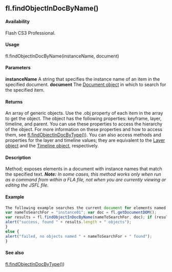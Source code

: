 ## fl.findObjectInDocByName()

#### Availability

Flash CS3 Professional.

#### Usage

fl.findObjectInDocByName(instanceName, document)

#### Parameters

**instanceName** A string that specifies the instance name of an item in the specified document.
**document** The [Document object](#!wielmic/developers-animatesdk-docs/test/Document_object/document_summary.md) in which to search for the specified item.

#### Returns

An array of generic objects. Use the .obj property of each item in the array to get the object. The object has the following properties: keyframe, layer, timeline, and parent. You can use these properties to access the hierarchy of the object. For more information on these properties and how to access them, see [fl.findObjectInDocByType()](#!wielmic/developers-animatesdk-docs/test/flash_object_(fl)/fl28.md)).
You can also access methods and properties for the layer and timeline values; they are equivalent to the [Layer object](#!wielmic/developers-animatesdk-docs/test/Layer_object/layer_summary.md) and the [Timeline object](#!wielmic/developers-animatesdk-docs/test/Timeline_object/timeline_summary.md), respectively.

#### Description

Method; exposes elements in a document with instance names that match the specified text.
***Note:** In some cases, this method works only when run as a command from within a FLA file, not when you are currently viewing or editing the JSFL file.*

#### Example

```javascript
The following example searches the current document for elements named "instance01" .
var nameToSearchFor = "instance01"; var doc = fl.getDocumentDOM();
var results = fl.findObjectInDocByName(nameToSearchFor, doc); if (results.length \0) {
alert("success, found " + results.length + " objects");
}
else {
alert("failed, no objects named " + nameToSearchFor + " found");
}

```
#### See also

[fl.findObjectInDocByType()](#!wielmic/developers-animatesdk-docs/test/flash_object_(fl)/fl28.md))

<span id="fl.findObjectInDocByType()" class="anchor"></span>
